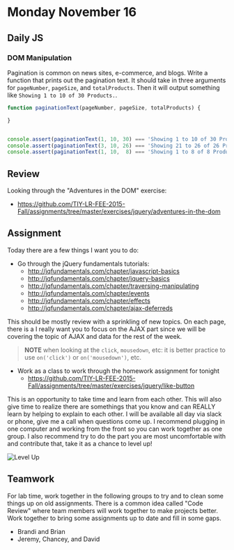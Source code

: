# Monday November 16


## Daily JS

### DOM Manipulation

Pagination is common on news sites, e-commerce, and blogs.
Write a function that prints out the pagination text.
It should take in three arguments for `pageNumber`, `pageSize`, and `totalProducts`.
Then it will output something like `Showing 1 to 10 of 30 Products.`.

```js
function paginationText(pageNumber, pageSize, totalProducts) {

}


console.assert(paginationText(1, 10, 30) === 'Showing 1 to 10 of 30 Products.')
console.assert(paginationText(3, 10, 26) === 'Showing 21 to 26 of 26 Products.')
console.assert(paginationText(1, 10,  8) === 'Showing 1 to 8 of 8 Products.')
```

## Review

Looking through the "Adventures in the DOM" exercise:

* https://github.com/TIY-LR-FEE-2015-Fall/assignments/tree/master/exercises/jquery/adventures-in-the-dom

## Assignment

Today there are a few things I want you to do:

* Go through the jQuery fundamentals tutorials:
  * http://jqfundamentals.com/chapter/javascript-basics
  * http://jqfundamentals.com/chapter/jquery-basics
  * http://jqfundamentals.com/chapter/traversing-manipulating
  * http://jqfundamentals.com/chapter/events
  * http://jqfundamentals.com/chapter/effects
  * http://jqfundamentals.com/chapter/ajax-deferreds

This should be mostly review with a sprinkling of new topics.
On each page, there is a
I really want you to focus on the AJAX part since we will be covering the topic of AJAX and data for the rest of the week.

> **NOTE** when looking at the `click`, `mousedown`, etc: it is better practice to use `on('click')` or `on('mousedown')`, etc.

* Work as a class to work through the homework assignment for tonight
  * https://github.com/TIY-LR-FEE-2015-Fall/assignments/tree/master/exercises/jquery/like-button

This is an opportunity to take time and learn from each other.
This will also give time to realize there are somethings that you know and can REALLY learn by helping to explain to each other.
I will be available all day via slack or phone, give me a call when questions come up.
I recommend plugging in one computer and working from the front so you can work together as one group.
I also recommend try to do the part you are most uncomfortable with and contribute that, take it as a chance to level up!

![Level Up](http://i1214.photobucket.com/albums/cc484/levelxup/newluad.gif)

## Teamwork

For lab time, work together in the following groups to try and to clean some things up on old assignments.
There is a common idea called "Code Review" where team members will work together to make projects better.
Work together to bring some assignments up to date and fill in some gaps.

* Brandi and Brian
* Jeremy, Chancey, and David
